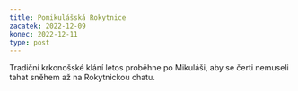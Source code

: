 ```yaml
---
title: Pomikulášská Rokytnice
zacatek: 2022-12-09
konec: 2022-12-11
type: post
---
```

T﻿radiční krkonošské klání letos proběhne po Mikuláši, aby se čerti nemuseli tahat sněhem až na Rokytnickou chatu.